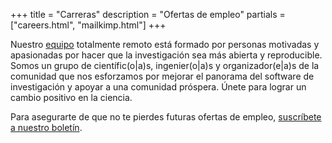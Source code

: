 +++
title = "Carreras"
description = "Ofertas de empleo"
 partials = ["careers.html", "mailkimp.html"]
+++

Nuestro [equipo](/about/#team) totalmente remoto está formado por personas motivadas y apasionadas por hacer que la investigación sea más abierta y reproducible. Somos un grupo de científic(o|a)s, ingenier(o|a)s y organizador(e|a)s de la comunidad que nos esforzamos por mejorar el panorama del software de investigación y apoyar a una comunidad próspera. Únete para lograr un cambio positivo en la ciencia.

Para asegurarte de que no te pierdes futuras ofertas de empleo, [suscríbete a nuestro boletín](https://ropensci.org/news/).


